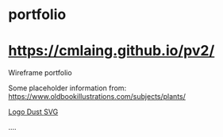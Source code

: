 # portfolio

<h1>
<a href="https://cmlaing.github.io/pv2/">
https://cmlaing.github.io/pv2/ </a>
</h1>

Wireframe portfolio

Some placeholder information from:
<a href="https://www.oldbookillustrations.com/subjects/plants/">
https://www.oldbookillustrations.com/subjects/plants/ </a>

<a href="https://www.logodust.com/"> Logo Dust </a>
<a href="https://iconmonstr.com/linkedin-3-svg/"> SVG </a>


  

....


 

